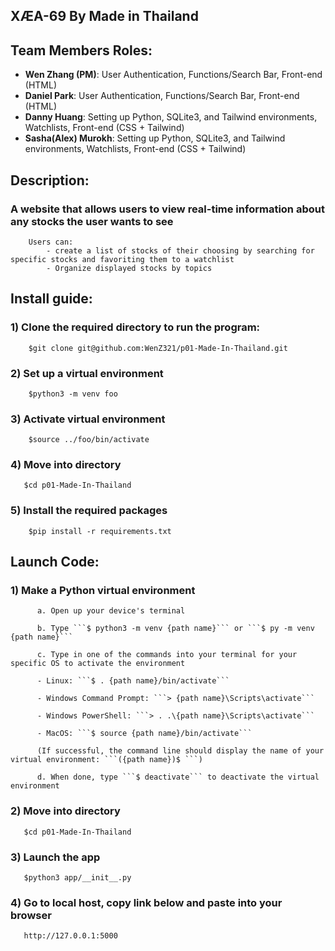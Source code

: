 ## XÆA-69 By Made in Thailand

## Team Members Roles:
- **Wen Zhang (PM)**: User Authentication, Functions/Search Bar, Front-end (HTML)
- **Daniel Park**: User Authentication, Functions/Search Bar, Front-end (HTML)
- **Danny Huang**: Setting up Python, SQLite3, and Tailwind environments, Watchlists, Front-end (CSS + Tailwind)
- **Sasha(Alex) Murokh**: Setting up Python, SQLite3, and Tailwind environments, Watchlists, Front-end (CSS + Tailwind)
## Description:

### A website that allows users to view real-time information about any stocks the user wants to see

```
    Users can:
        - create a list of stocks of their choosing by searching for specific stocks and favoriting them to a watchlist
        - Organize displayed stocks by topics
```

## Install guide:
### 1) Clone the required directory to run the program:
```  
    $git clone git@github.com:WenZ321/p01-Made-In-Thailand.git
```
### 2) Set up a virtual environment 
```
    $python3 -m venv foo
```
### 3) Activate virtual environment
```
    $source ../foo/bin/activate
```
### 4) Move into directory
```
   $cd p01-Made-In-Thailand
```
### 5) Install the required packages
```
    $pip install -r requirements.txt
```
## Launch Code:

### 1) Make a Python virtual environment 
```
      a. Open up your device's terminal

      b. Type ```$ python3 -m venv {path name}``` or ```$ py -m venv {path name}```

      c. Type in one of the commands into your terminal for your specific OS to activate the environment

      - Linux: ```$ . {path name}/bin/activate```
    
      - Windows Command Prompt: ```> {path name}\Scripts\activate```

      - Windows PowerShell: ```> . .\{path name}\Scripts\activate```

      - MacOS: ```$ source {path name}/bin/activate```

      (If successful, the command line should display the name of your virtual environment: ```({path name})$ ```)

      d. When done, type ```$ deactivate``` to deactivate the virtual environment
```

### 2) Move into directory
```
   $cd p01-Made-In-Thailand
```
### 3) Launch the app
```   
   $python3 app/__init__.py
```
### 4) Go to local host, copy link below and paste into your browser
```
   http://127.0.0.1:5000
```
